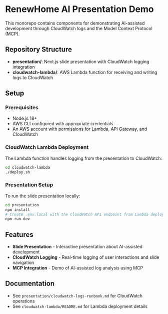 # RenewHome AI Presentation Demo

This monorepo contains components for demonstrating AI-assisted development through CloudWatch logs and the Model Context Protocol (MCP).

## Repository Structure

- **presentation/**: Next.js slide presentation with CloudWatch logging integration
- **cloudwatch-lambda/**: AWS Lambda function for receiving and writing logs to CloudWatch

## Setup

### Prerequisites

- Node.js 18+
- AWS CLI configured with appropriate credentials
- An AWS account with permissions for Lambda, API Gateway, and CloudWatch

### CloudWatch Lambda Deployment

The Lambda function handles logging from the presentation to CloudWatch:

```bash
cd cloudwatch-lambda
./deploy.sh
```

### Presentation Setup

To run the slide presentation locally:

```bash
cd presentation
npm install
# Create .env.local with the CloudWatch API endpoint from Lambda deployment
npm run dev
```

## Features

- **Slide Presentation** - Interactive presentation about AI-assisted development
- **CloudWatch Logging** - Real-time logging of user interactions and slide navigation
- **MCP Integration** - Demo of AI-assisted log analysis using MCP

## Documentation

- See `presentation/cloudwatch-logs-runbook.md` for CloudWatch operations
- See `cloudwatch-lambda/README.md` for Lambda deployment details